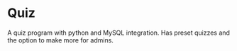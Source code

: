 # Quiz
A quiz program with python and MySQL integration. Has preset quizzes and the option to make more for admins.
